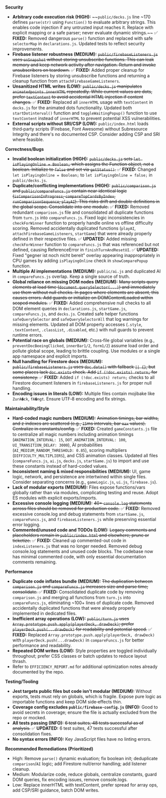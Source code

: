 **Security**

- **Arbitrary code execution risk (HIGH):** ~~`public/decks.js` line ~170 defines `parse(str)` using `Function()` to evaluate arbitrary strings. This enables code injection if any untrusted input reaches it. Replace with explicit mapping or a safe parser; never evaluate dynamic strings.~~ ✅ **FIXED:** Removed dangerous `parse()` function and replaced with safe `selectorMap` in `declarations.js`. Updated tests to reflect security improvements.
- **Firebase listener robustness (MEDIUM):** ~~`public/firebaseListeners.js` uses `onSnapshot` without storing unsubscribe functions. This can leak memory and keep network activity after navigation. Return and invoke unsubscribers on teardown.~~ ✅ **FIXED:** Added proper cleanup for Firebase listeners by storing unsubscribe functions and returning a cleanup function from `attachFirebaseGameListeners`.
- **Unsanitized HTML writes (LOW):** ~~`public/decks.js` manipulates `animatedpoints.innerHTML` repeatedly. While current values are dots, prefer `textContent` to avoid accidental HTML injection if content changes.~~ ✅ **FIXED:** Replaced all `innerHTML` usage with `textContent` in `decks.js` for the animated dots functionality. Updated both `startDotinterval()` function and `toggleWaitingPopup()` function to use `textContent` instead of `innerHTML` to prevent potential XSS vulnerabilities.
- **External scripts without SRI/CSP (LOW):** `public/index.html` loads third‑party scripts (Firebase, Font Awesome) without Subresource Integrity and there's no documented CSP. Consider adding CSP and SRI where feasible.

**Correctness/Bugs**

- **Invalid boolean initialization (HIGH):** ~~`public/decks.js` sets `let isPlayingOnline = Boolean;` which assigns the Function object, not a boolean. Initialize to `false` and set via `getStatus()`.~~ ✅ **FIXED:** Changed `let isPlayingOnline = Boolean;` to `let isPlayingOnline = false;` in `public/decks.js`.
- **Duplicate/conflicting implementations (HIGH):** ~~`public/comparison.js` and `public/compareFuncs.js` contain near‑identical logic (`isComparisonInProgress`, `compareTopCardsByIndex`, `runComparisonSequence`, `playAI`). This risks drift and double definitions in the global scope. Consolidate into one module.~~ ✅ **FIXED:** Removed redundant `comparison.js` file and consolidated all duplicate functions from `turn.js` into `compareFuncs.js`. Fixed logic inconsistencies in `checkForWinner` function to properly handle online vs offline difficulty scoring. Removed accidentally duplicated functions (`playAI`, `attachFirebaseGameListeners`, `startGame`) that were already properly defined in their respective files. ✅ **UPDATED:** Added missing `checkForWinner` function to `compareFuncs.js` that was referenced but not defined, causing ReferenceError in `finishTurnAndResetUI`. ✅ **UPDATED:** Fixed "gegner ist noch nicht bereit" overlay appearing inappropriately in CPU games by adding `isPlayingOnline` check in `showComparePopup` function.
- **Multiple AI implementations (MEDIUM):** `public/ai.js` and duplicated AI in `compareFuncs.js` overlap. Keep a single source of truth.
- **Global reliance on missing DOM nodes (MEDIUM):** ~~Many scripts query elements at load time (`document.querySelector(...)`) and immediately use them without null checks. In pages where elements are absent, this causes errors. Add guards or initialize on DOMContentLoaded within scoped modules.~~ ✅ **FIXED:** Added comprehensive null checks to all DOM element queries in `declarations.js`, `startGame.js`, `compareFuncs.js`, and `decks.js`. Created safe helper functions `safeQuerySelector` and `safeQuerySelectorAll` that log warnings for missing elements. Updated all DOM property accesses (`.style`, `.textContent`, `.classList`, `.disabled`, etc.) with null guards to prevent runtime errors.
- **Potential race on globals (MEDIUM):** Cross‑file global variables (e.g., `preventDocBeeingClicked`, `innerBar1/2`, `form1/2`) assume load order and pollute global scope, leading to brittle coupling. Use modules or a single app namespace and explicit imports.
- **Null handling for Firestore docs (MEDIUM):** ~~`public/firebaseListeners.js` uses `doc.data()` with fallback `|| {}`, but some places lack `doc.exists` check. Add `if (!doc.exists) return;` for consistency.~~ ✅ **FIXED:** Added `if (!doc.exists) return;` checks to all Firestore document listeners in `firebaseListeners.js` for proper null handling.
- **Encoding issues in literals (LOW):** Multiple files contain mojibake like `ZurA�ck`, `fA�ngt`. Ensure UTF‑8 encoding and fix strings.

**Maintainability/Style**

- **Hard‑coded magic numbers (MEDIUM):** ~~Animation timings, bar widths, and z‑indexes are scattered (e.g., `15`ms intervals, bar `max` values). Centralize in constants/config.~~ ✅ **FIXED:** Created `gameConstants.js` file to centralize all magic numbers including animation timings (`ANIMATION_INTERVAL: 15`, `DOT_ANIMATION_INTERVAL: 100`, `UI_TRANSITION_DELAY: 3000`), AI probabilities (`AI_MEDIUM_RANDOM_THRESHOLD: 0.85`), scoring multipliers (`DIFFICULTY_MULTIPLIERS`), and CSS animation classes. Updated all files (`compareFuncs.js`, `ai.js`, `decks.js`, `startGame.js`) to import and use these constants instead of hard-coded values.
- **Inconsistent naming & mixed responsibilities (MEDIUM):** UI, game logic, network, and persistence are intertwined within single files. Consider separating concerns (e.g., `gameLogic.js`, `ui.js`, `firebase.js`).
- **Lack of modular exports (MEDIUM):** Files expose functions/vars globally rather than via modules, complicating testing and reuse. Adopt ES modules with explicit exports/imports.
- **Excessive console logging (MEDIUM):** ~~40+ `console.log` statements across files should be removed for production code.~~ ✅ **FIXED:** Removed excessive console.log and debug statements from `startGame.js`, `compareFuncs.js`, and `firebaseListeners.js` while preserving essential error logging.
- **Commented/unused code and TODOs (LOW):** ~~Legacy comments and placeholders remain in `public/index.html` and elsewhere; prune or ticketize.~~ ✅ **FIXED:** Cleaned up commented-out code in `indexListeners.js` that was no longer needed. Removed debug console.log statements and unused code blocks. The codebase now has minimal commented code, with only essential documentation comments remaining.

**Performance**

- **Duplicate code inflates bundle (MEDIUM):** ~~The duplication between `comparison.js` and `compareFuncs.js` increases size and parse time; consolidate.~~ ✅ **FIXED:** Consolidated duplicate code by removing `comparison.js` and merging all functions from `turn.js` into `compareFuncs.js`, eliminating ~100+ lines of duplicate code. Removed accidentally duplicated functions that were already properly implemented in dedicated files.
- **Inefficient array operations (LOW):** ~~`public/turn.js` uses `Array.prototype.push.apply(playerDeck, drawDeck)`; prefer `playerDeck.push(...drawDeck)` for readability and potential speed.~~ ✅ **FIXED:** Replaced `Array.prototype.push.apply(playerDeck, drawDeck)` with `playerDeck.push(...drawDeck)` in `compareFuncs.js` for better performance and readability.
- **Repeated DOM writes (LOW):** Style properties are toggled individually throughout; prefer CSS classes or batch updates to reduce layout thrash.
- Refer to `EFFICIENCY_REPORT.md` for additional optimization notes already documented by the repo.

**Testing/Tooling**

- **Jest targets public files but code isn't modular (MEDIUM):** Without exports, tests must rely on globals, which is fragile. Expose pure logic as importable functions and keep DOM side‑effects thin.
- **Coverage config excludes `public/firebase-config.js` (INFO):** Good to avoid secrets in coverage; ensure the file is actually excluded from the repo or mocked.
- **All tests passing (INFO):** ~~6 test suites, 48 tests successful as of analysis.~~ ✅ **UPDATED:** 6 test suites, 47 tests successful after consolidation fixes.
- **No syntax errors (INFO):** Key JavaScript files have no linting errors.

**Recommended Remediations (Prioritized)**

- High: Remove `parse()` dynamic evaluation; fix boolean init; deduplicate `comparison`/`AI` logic; add Firestore null/error handling; add listener cleanup.
- Medium: Modularize code, reduce globals, centralize constants, guard DOM queries, fix encoding issues, remove console.logs.
- Low: Replace innerHTML with textContent, prefer spread for array ops, add CSP/SRI guidance, batch DOM writes.
